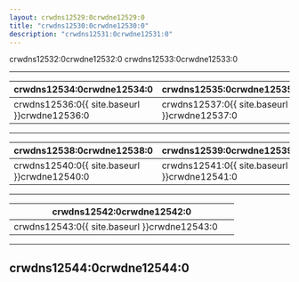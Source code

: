 ```yaml
---
layout: crwdns12529:0crwdne12529:0
title: "crwdns12530:0crwdne12530:0"
description: "crwdns12531:0crwdne12531:0"
---
```

crwdns12532:0crwdne12532:0 crwdns12533:0crwdne12533:0

<hr />

| crwdns12534:0crwdne12534:0                                           | crwdns12535:0crwdne12535:0                                           |
| -------------------------------------------------------------------- | -------------------------------------------------------------------- |
| crwdns12536:0{{ site.baseurl }}crwdne12536:0&nbsp;&nbsp;&nbsp;&nbsp; | crwdns12537:0{{ site.baseurl }}crwdne12537:0&nbsp;&nbsp;&nbsp;&nbsp; |

<hr />

| crwdns12538:0crwdne12538:0                                            | crwdns12539:0crwdne12539:0                   |
| --------------------------------------------------------------------- | -------------------------------------------- |
| crwdns12540:0{{ site.baseurl }}crwdne12540:0 &nbsp;&nbsp;&nbsp;&nbsp; | crwdns12541:0{{ site.baseurl }}crwdne12541:0 |

<hr />

| crwdns12542:0crwdne12542:0                                            |
| --------------------------------------------------------------------- |
| crwdns12543:0{{ site.baseurl }}crwdne12543:0 &nbsp;&nbsp;&nbsp;&nbsp; |

<hr />

## crwdns12544:0crwdne12544:0

<div class="video-wrapper">
<iframe width="560" height="315" src="crwdns12545:0crwdne12545:0" frameborder="0" allow="autoplay; encrypted-media" allowfullscreen mark="crwd-mark"></iframe>
</div>
